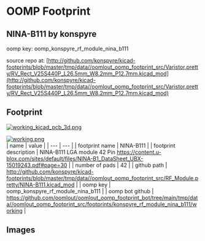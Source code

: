 # OOMP Footprint  
## NINA-B111  by konspyre  
  
oomp key: oomp_konspyre_rf_module_nina_b111  
  
source repo at: [http://github.com/konspyre/kicad-footprints/blob/master/tmp/data//oomlout_oomp_footprint_src/Varistor.pretty/RV_Rect_V25S440P_L26.5mm_W8.2mm_P12.7mm.kicad_mod](http://github.com/konspyre/kicad-footprints/blob/master/tmp/data//oomlout_oomp_footprint_src/Varistor.pretty/RV_Rect_V25S440P_L26.5mm_W8.2mm_P12.7mm.kicad_mod)  
## Footprint  
  
[![working_kicad_pcb_3d.png](working_kicad_pcb_3d_600.png)](working_kicad_pcb_3d.png)  
  
[![working.png](working_600.png)](working.png)  
| name | value | 
| --- | --- | 
| footprint name | NINA-B111 | 
| footprint description | NINA-B111 LGA module 42 Pin https://content.u-blox.com/sites/default/files/NINA-B1_DataSheet_UBX-15019243.pdf#page=30 | 
| number of pads | 42 | 
| github path | http://github.com/konspyre/kicad-footprints/blob/master/tmp/data//oomlout_oomp_footprint_src/RF_Module.pretty/NINA-B111.kicad_mod | 
| oomp key | oomp_konspyre_rf_module_nina_b111 | 
| oomp bot github | https://github.com/oomlout/oomlout_oomp_footprint_bot/tree/main/tmp/data//oomlout_oomp_footprint_src/footprints/konspyre_rf_module_nina_b111/working | 
## Images  
